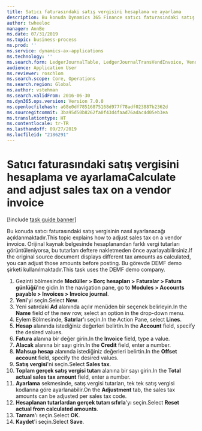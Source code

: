 ```yaml
---
title: Satıcı faturasındaki satış vergisini hesaplama ve ayarlama
description: Bu konuda Dynamics 365 Finance satıcı faturasındaki satış vergisinin nasıl ayarlanacağı açıklanmaktadır.
author: twheeloc
manager: AnnBe
ms.date: 07/31/2019
ms.topic: business-process
ms.prod: ''
ms.service: dynamics-ax-applications
ms.technology: ''
ms.search.form: LedgerJournalTable, LedgerJournalTransVendInvoice, VendTableLookup, TaxTmpWorkTrans
audience: Application User
ms.reviewer: roschlom
ms.search.scope: Core, Operations
ms.search.region: Global
ms.author: vstehman
ms.search.validFrom: 2016-06-30
ms.dyn365.ops.version: Version 7.0.0
ms.openlocfilehash: a68e0df78516875168d977f78adf023887b2362d
ms.sourcegitcommit: 3ba95d50b8262fa0f43d4faad76adac4d05eb3ea
ms.translationtype: HT
ms.contentlocale: tr-TR
ms.lasthandoff: 09/27/2019
ms.locfileid: "2186291"
---
```

# <a name="calculate-and-adjust-sales-tax-on-a-vendor-invoice"></a><span data-ttu-id="75dcf-103">Satıcı faturasındaki satış vergisini hesaplama ve ayarlama</span><span class="sxs-lookup"><span data-stu-id="75dcf-103">Calculate and adjust sales tax on a vendor invoice</span></span>

[!include [task guide banner](../../includes/task-guide-banner.md)]

<span data-ttu-id="75dcf-104">Bu konuda satıcı faturasındaki satış vergisinin nasıl ayarlanacağı açıklanmaktadır.</span><span class="sxs-lookup"><span data-stu-id="75dcf-104">This topic explains how to adjust sales tax on a vendor invoice.</span></span> <span data-ttu-id="75dcf-105">Orijinal kaynak belgesinde hesaplanandan farklı vergi tutarları görüntüleniyorsa, bu tutarları deftere nakletmeden önce ayarlayabilirsiniz.</span><span class="sxs-lookup"><span data-stu-id="75dcf-105">If the original source document displays different tax amounts as calculated, you can adjust those amounts before posting.</span></span> <span data-ttu-id="75dcf-106">Bu görevde DEMF demo şirketi kullanılmaktadır.</span><span class="sxs-lookup"><span data-stu-id="75dcf-106">This task uses the DEMF demo company.</span></span>

1. <span data-ttu-id="75dcf-107">Gezinti bölmesinde **Modüller > Borç hesapları > Faturalar > Fatura günlüğü**'ne gidin.</span><span class="sxs-lookup"><span data-stu-id="75dcf-107">In the navigation pane, go to **Modules > Accounts payable > Invoices > Invoice journal**.</span></span>
2. <span data-ttu-id="75dcf-108">**Yeni**'yi seçin.</span><span class="sxs-lookup"><span data-stu-id="75dcf-108">Select **New**.</span></span>
3. <span data-ttu-id="75dcf-109">Yeni satırdaki **Ad** alanında açılır menüden bir seçenek belirleyin.</span><span class="sxs-lookup"><span data-stu-id="75dcf-109">In the **Name** field of the new row, select an option in the drop-down menu.</span></span>
4. <span data-ttu-id="75dcf-110">Eylem Bölmesinde, **Satırlar**'ı seçin.</span><span class="sxs-lookup"><span data-stu-id="75dcf-110">In the Action Pane, select **Lines**.</span></span>
5. <span data-ttu-id="75dcf-111">**Hesap** alanında istediğiniz değerleri belirtin.</span><span class="sxs-lookup"><span data-stu-id="75dcf-111">In the **Account** field, specify the desired values.</span></span>
6. <span data-ttu-id="75dcf-112">**Fatura** alanına bir değer girin.</span><span class="sxs-lookup"><span data-stu-id="75dcf-112">In the **Invoice** field, type a value.</span></span>
7. <span data-ttu-id="75dcf-113">**Alacak** alanına bir sayı girin.</span><span class="sxs-lookup"><span data-stu-id="75dcf-113">In the **Credit** field, enter a number.</span></span>
8. <span data-ttu-id="75dcf-114">**Mahsup hesap** alanında istediğiniz değerleri belirtin.</span><span class="sxs-lookup"><span data-stu-id="75dcf-114">In the **Offset account** field, specify the desired values.</span></span>
9. <span data-ttu-id="75dcf-115">**Satış vergisi**'ni seçin.</span><span class="sxs-lookup"><span data-stu-id="75dcf-115">Select **Sales tax**.</span></span>
10. <span data-ttu-id="75dcf-116">**Toplam gerçek satış vergisi tutarı** alanına bir sayı girin.</span><span class="sxs-lookup"><span data-stu-id="75dcf-116">In the **Total actual sales tax amount** field, enter a number.</span></span>
11. <span data-ttu-id="75dcf-117">**Ayarlama** sekmesinde, satış vergisi tutarları, tek tek satış vergisi kodlarına göre ayarlanabilir.</span><span class="sxs-lookup"><span data-stu-id="75dcf-117">On the **Adjustment** tab, the sales tax amounts can be adjusted per sales tax code.</span></span>
12. <span data-ttu-id="75dcf-118">**Hesaplanan tutarlardan gerçek tutarı sıfırla**'yı seçin.</span><span class="sxs-lookup"><span data-stu-id="75dcf-118">Select **Reset actual from calculated amounts**.</span></span>
13. <span data-ttu-id="75dcf-119">**Tamam**'ı seçin.</span><span class="sxs-lookup"><span data-stu-id="75dcf-119">Select **OK**.</span></span>
14. <span data-ttu-id="75dcf-120">**Kaydet**'i seçin.</span><span class="sxs-lookup"><span data-stu-id="75dcf-120">Select **Save**.</span></span>


